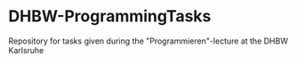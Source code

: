 # DHBW-ProgrammingTasks
Repository for tasks given during the "Programmieren"-lecture at the DHBW Karlsruhe
